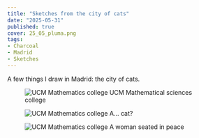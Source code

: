 ```yaml
---
title: "Sketches from the city of cats"
date: "2025-05-31"
published: true
cover: 25_05_pluma.png
tags:
- Charcoal
- Madrid
- Sketches
---
```


A few things I draw in Madrid: the city of cats.

<!-- excerpt -->

<figure class="text-center w-full flex justify-center flex-col">
    <img src="/assets/img/posts/25_05_facultad.jpg" alt="UCM Mathematics college" />
    <caption>
        UCM Mathematical sciences college
    </caption>
</figure>

<figure class="text-center w-full flex justify-center flex-col">
    <img src="/assets/img/posts/25_05_gato.jpg" alt="UCM Mathematics college" />
    <caption>
        A... cat?
    </caption>
</figure>

<figure class="text-center w-full flex justify-center flex-col">
    <img src="/assets/img/posts/25_05_woman.jpg" alt="UCM Mathematics college" />
    <caption>
        A woman seated in peace
    </caption>
</figure>
